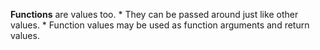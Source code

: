 **Functions** are values too. 
    * They can be passed around just like other values. 
    * Function values may be used as function arguments and return values.